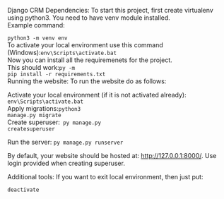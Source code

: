 Django CRM
Dependencies:
To start this project, first create virtualenv using python3. You need to have venv module installed.<br> Example command:

<code>python3 -m venv env</code><br>
To activate your local environment use this command (Windows):<code>env\Scripts\activate.bat</code><br>
Now you can install all the requiremenets for the project.<br>
 This should work:<code>py -m pip install -r requirements.txt</code><br>
Running the website:
To run the website do as follows:

Activate your local environment (if it is not activated already):
<code>env\Scripts\activate.bat</code><br>
Apply migrations:<code>python3 manage.py migrate </code><br>
Create superuser:<code> py manage.py createsuperuser</code><br>

Run the server: <code>py manage.py runserver</code><br>

By default, your website should be hosted at: http://127.0.0.1:8000/.
Use login provided when creating superuser.

Additional tools:
If you want to exit local environment, then just put:

<code>deactivate</code>
